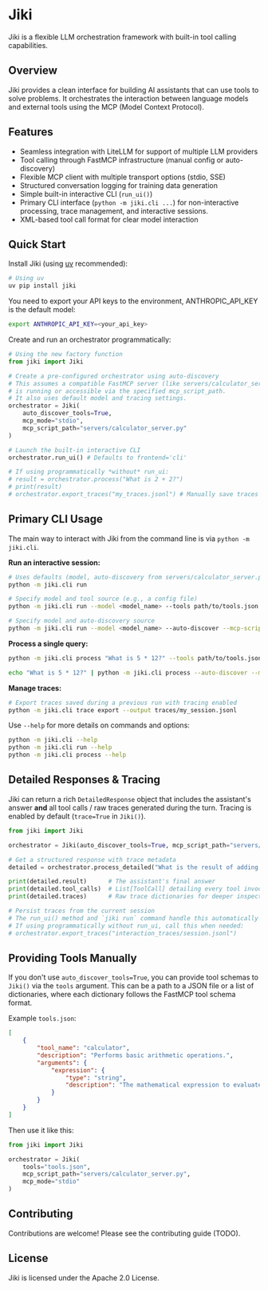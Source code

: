 # Jiki

Jiki is a flexible LLM orchestration framework with built-in tool calling capabilities.

## Overview

Jiki provides a clean interface for building AI assistants that can use tools to solve problems. It orchestrates the interaction between language models and external tools using the MCP (Model Context Protocol).

## Features

- Seamless integration with LiteLLM for support of multiple LLM providers
- Tool calling through FastMCP infrastructure (manual config or auto-discovery)
- Flexible MCP client with multiple transport options (stdio, SSE)
- Structured conversation logging for training data generation
- Simple built-in interactive CLI (`run_ui()`)
- Primary CLI interface (`python -m jiki.cli ...`) for non-interactive processing, trace management, and interactive sessions.
- XML-based tool call format for clear model interaction

## Quick Start

Install Jiki (using [uv](https://github.com/astral-sh/uv) recommended):
```bash
# Using uv
uv pip install jiki
```

You need to export your API keys to the environment, ANTHROPIC_API_KEY is the default model:
```bash
export ANTHROPIC_API_KEY=<your_api_key>
```

Create and run an orchestrator programmatically:
```python
# Using the new factory function
from jiki import Jiki 

# Create a pre-configured orchestrator using auto-discovery
# This assumes a compatible FastMCP server (like servers/calculator_server.py)
# is running or accessible via the specified mcp_script_path.
# It also uses default model and tracing settings.
orchestrator = Jiki(
    auto_discover_tools=True,
    mcp_mode="stdio",
    mcp_script_path="servers/calculator_server.py"
)

# Launch the built-in interactive CLI
orchestrator.run_ui() # Defaults to frontend='cli'

# If using programmatically *without* run_ui:
# result = orchestrator.process("What is 2 + 2?")
# print(result)
# orchestrator.export_traces("my_traces.jsonl") # Manually save traces if needed
```

## Primary CLI Usage

The main way to interact with Jiki from the command line is via `python -m jiki.cli`.

**Run an interactive session:**
```bash
# Uses defaults (model, auto-discovery from servers/calculator_server.py)
python -m jiki.cli run

# Specify model and tool source (e.g., a config file)
python -m jiki.cli run --model <model_name> --tools path/to/tools.json 

# Specify model and auto-discovery source
python -m jiki.cli run --model <model_name> --auto-discover --mcp-script-path path/to/server.py
```

**Process a single query:**
```bash
python -m jiki.cli process "What is 5 * 12?" --tools path/to/tools.json

echo "What is 5 * 12?" | python -m jiki.cli process --auto-discover --mcp-script-path servers/calculator_server.py
```

**Manage traces:**
```bash
# Export traces saved during a previous run with tracing enabled
python -m jiki.cli trace export --output traces/my_session.jsonl
```

Use `--help` for more details on commands and options:
```bash
python -m jiki.cli --help
python -m jiki.cli run --help
python -m jiki.cli process --help
```

## Detailed Responses & Tracing

Jiki can return a rich `DetailedResponse` object that includes the assistant's
answer **and** all tool calls / raw traces generated during the turn. Tracing 
is enabled by default (`trace=True` in `Jiki()`).

```python
from jiki import Jiki

orchestrator = Jiki(auto_discover_tools=True, mcp_script_path="servers/calculator_server.py")

# Get a structured response with trace metadata
detailed = orchestrator.process_detailed("What is the result of adding 10 and 5?")

print(detailed.result)      # The assistant's final answer
print(detailed.tool_calls)  # List[ToolCall] detailing every tool invocation
print(detailed.traces)      # Raw trace dictionaries for deeper inspection

# Persist traces from the current session
# The run_ui() method and `jiki run` command handle this automatically on exit.
# If using programmatically without run_ui, call this when needed:
# orchestrator.export_traces("interaction_traces/session.jsonl") 
```

## Providing Tools Manually

If you don't use `auto_discover_tools=True`, you can provide tool schemas 
to `Jiki()` via the `tools` argument. This can be a path to a JSON 
file or a list of dictionaries, where each dictionary follows the FastMCP 
tool schema format.

Example `tools.json`:
```json
[
    {
        "tool_name": "calculator",
        "description": "Performs basic arithmetic operations.",
        "arguments": {
            "expression": {
                "type": "string",
                "description": "The mathematical expression to evaluate (e.g., '2 + 2')"
            }
        }
    }
]
```

Then use it like this:
```python
from jiki import Jiki

orchestrator = Jiki(
    tools="tools.json",
    mcp_script_path="servers/calculator_server.py",
    mcp_mode="stdio"
)
```

## Contributing

Contributions are welcome! Please see the contributing guide (TODO).

## License

Jiki is licensed under the Apache 2.0 License.

